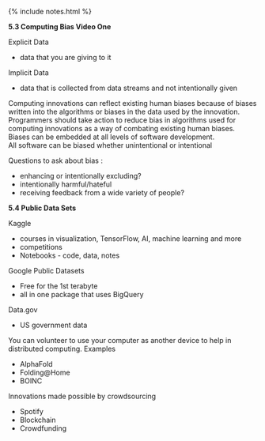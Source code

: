{% include notes.html %}

**5.3 Computing Bias Video One**

Explicit Data     
* data that you are giving to it    
 
Implicit Data    
* data that is collected from data streams and not intentionally given    

Computing innovations can reflect existing human biases because of biases written into the algorithms or biases in the data used by the innovation.     
Programmers should take action to reduce bias in algorithms used for computing innovations as a way of combating existing human biases.     
Biases can be embedded at all levels of software development.    
All software can be biased whether unintentional or intentional     

Questions to ask about bias :     
* enhancing or intentionally excluding? 
* intentionally harmful/hateful
* receiving feedback from a wide variety of people? 

**5.4 Public Data Sets**

Kaggle
* courses in visualization, TensorFlow, AI, machine learning and more 
* competitions 
* Notebooks - code, data, notes 

Google Public Datasets 
* Free for the 1st terabyte 
* all in one package that uses BigQuery 

Data.gov 
* US government data 

You can volunteer to use your computer as another device to help in distributed computing. 
Examples 
* AlphaFold 
* Folding@Home
* BOINC

Innovations made possible by crowdsourcing 
* Spotify 
* Blockchain 
* Crowdfunding 
